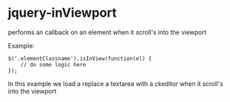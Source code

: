 # jquery-inViewport

performs an callback on an element when it scroll's into the viewport

Example:
~~~
$('.elementClassname').isInView(function(el) {
    // do some logic here
});
~~~

In this example we load a replace a textarea with a ckeditor when it scroll's into the viewport
